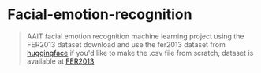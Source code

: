 # Facial-emotion-recognition<br>
>AAIT
facial emotion recognition machine learning project using the FER2013 dataset
download and use the fer2013 dataset from [huggingface](https://huggingface.co/spaces/mxz/emtion/blob/c697775e0adc35a9cec32bd4d3484b5f5a263748/fer2013.csv)
>if you'd like to make the .csv file from scratch, dataset is available at [FER2013](https://www.kaggle.com/datasets/msambare/fer2013)

